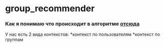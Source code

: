 # group_recommender
### Как я понимаю что происходит в алгоритме [отсюда](https://arxiv.org/pdf/1003.0146.pdf)
У нас есть 2 вида контекстов:
*контекст по пользователям 
*контекст по группам 

